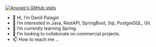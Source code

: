 
[![Anurag's GitHub stats](https://github-readme-stats.vercel.app/api?username=palagdan)](https://github.com/anuraghazra/github-readme-stats)
- 👋 Hi, I’m Daniil Palagin
- 👀 I’m interested in Java, RestAPI, SpringBoot, Sql, PostgreSQL,  Git.
- 🌱 I’m currently learning Spring.
- 💞️ I’m looking to collaborate on commercial projects.
- 📫 How to reach me ...

<!---
palagdan/palagdan is a ✨ special ✨ repository because its `README.md` (this file) appears on your GitHub profile.
You can click the Preview link to take a look at your changes.
--->
